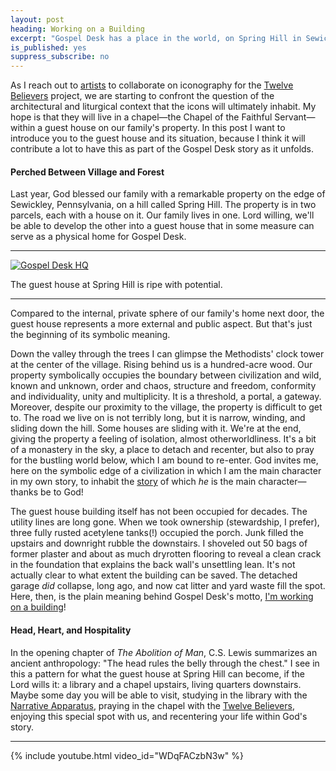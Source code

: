 ```yaml
---
layout: post
heading: Working on a Building
excerpt: "Gospel Desk has a place in the world, on Spring Hill in Sewickley, Pennsylvania, USA."
is_published: yes
suppress_subscribe: no
---
```


As I reach out to [artists](/updates/2020/first-three-iconographers/) to
collaborate on iconography for the [Twelve Believers](/the-twelve-believers/)
project, we are starting to confront the question of the architectural and
liturgical context that the icons will ultimately inhabit. My hope is that they
will live in a chapel—the Chapel of the Faithful Servant—within a guest house
on our family's property. In this post I want to introduce you to the guest
house and its situation, because I think it will contribute a lot to have this
as part of the Gospel Desk story as it unfolds.


#### Perched Between Village and Forest

Last year, God blessed our family with a remarkable property on the edge of
Sewickley, Pennsylvania, on a hill called Spring Hill. The property is in two
parcels, each with a house on it. Our family lives in one. Lord willing, we'll
be able to develop the other into a guest house that in some measure can serve
as a physical home for Gospel Desk.

---

[![Gospel Desk HQ](../gospel-desk-hq.small.jpg)](../gospel-desk-hq.jpg)
<div class="caption">The guest house at Spring Hill is ripe with potential.</div>

---

Compared to the internal, private sphere of our family's home next door, the
guest house represents a more external and public aspect. But that's just the
beginning of its symbolic meaning.

Down the valley through the trees I can glimpse the Methodists' clock tower at
the center of the village. Rising behind us is a hundred-acre wood. Our
property symbolically occupies the boundary between civilization and wild,
known and unknown, order and chaos, structure and freedom, conformity and
individuality, unity and multiplicity. It is a threshold, a portal, a gateway.
Moreover, despite our proximity to the village, the property is difficult to
get to. The road we live on is not terribly long, but it is narrow, winding,
and sliding down the hill. Some houses are sliding with it. We're at the end,
giving the property a feeling of isolation, almost otherworldliness. It's a bit
of a monastery in the sky, a place to detach and recenter, but also to pray for
the bustling world below, which I am bound to re-enter. God invites me, here on
the symbolic edge of a civilization in which I am the main character in my own
story, to inhabit the [story](/updates/2020/introducing-gospel-desk/) of which
_he_ is the main character—thanks be to God!

The guest house building itself has not been occupied for decades. The utility
lines are long gone. When we took ownership (stewardship, I prefer), three
fully rusted acetylene tanks(!) occupied the porch. Junk filled the upstairs
and downright rubble the downstairs. I shoveled out 50 bags of former plaster
and about as much dryrotten flooring to reveal a clean crack in the foundation
that explains the back wall's unsettling lean.  It's not actually clear to what
extent the building can be saved. The detached garage *did* collapse, long ago,
and now cat litter and yard waste fill the spot. Here, then, is the plain
meaning behind Gospel Desk's motto, [I'm working on a
building](/working-on-a-building/)!


#### Head, Heart, and Hospitality

In the opening chapter of *The Abolition of Man*, C.S. Lewis summarizes an
ancient anthropology: "The head rules the belly through the chest." I see in
this a pattern for what the guest house at Spring Hill can become, if the Lord
wills it: a library and a chapel upstairs, living quarters downstairs. Maybe
some day you will be able to visit, studying in the library with the [Narrative
Apparatus](/a-narrative-apparatus), praying in the chapel with the [Twelve
Believers](/the-twelve-believers/), enjoying this special spot with us, and
recentering your life within God's story.

---

{% include youtube.html video_id="WDqFACzbN3w" %}
